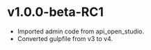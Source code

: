 v1.0.0-beta-RC1
===============

- Imported admin code from api_open_studio.
- Converted gulpfile from v3 to v4.